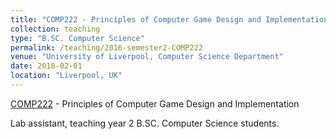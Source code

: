 ```yaml
---
title: "COMP222 - Principles of Computer Game Design and Implementation"
collection: teaching
type: "B.SC. Computer Science"
permalink: /teaching/2016-semester2-COMP222
venue: "University of Liverpool, Computer Science Department"
date: 2018-02-01
location: "Liverpool, UK"
---
```


[COMP222](https://cgi.csc.liv.ac.uk/~konev/COMP222/) - Principles of Computer Game Design and Implementation

Lab assistant, teaching year 2 B.SC. Computer Science students.
